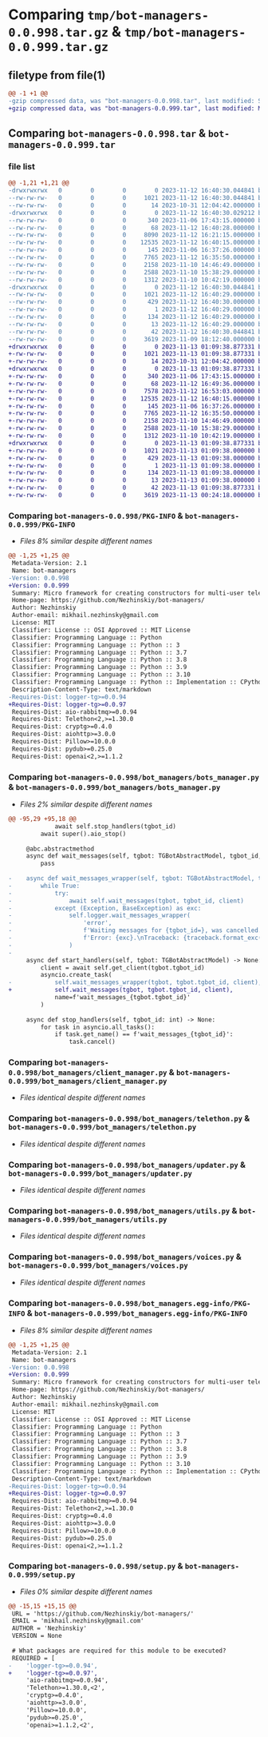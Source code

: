 # Comparing `tmp/bot-managers-0.0.998.tar.gz` & `tmp/bot-managers-0.0.999.tar.gz`

## filetype from file(1)

```diff
@@ -1 +1 @@
-gzip compressed data, was "bot-managers-0.0.998.tar", last modified: Sun Nov 12 16:40:30 2023, max compression
+gzip compressed data, was "bot-managers-0.0.999.tar", last modified: Mon Nov 13 01:09:38 2023, max compression
```

## Comparing `bot-managers-0.0.998.tar` & `bot-managers-0.0.999.tar`

### file list

```diff
@@ -1,21 +1,21 @@
-drwxrwxrwx   0        0        0        0 2023-11-12 16:40:30.044841 bot-managers-0.0.998/
--rw-rw-rw-   0        0        0     1021 2023-11-12 16:40:30.044841 bot-managers-0.0.998/PKG-INFO
--rw-rw-rw-   0        0        0       14 2023-10-31 12:04:42.000000 bot-managers-0.0.998/README.md
-drwxrwxrwx   0        0        0        0 2023-11-12 16:40:30.029212 bot-managers-0.0.998/bot_managers/
--rw-rw-rw-   0        0        0      340 2023-11-06 17:43:15.000000 bot-managers-0.0.998/bot_managers/__init__.py
--rw-rw-rw-   0        0        0       68 2023-11-12 16:40:28.000000 bot-managers-0.0.998/bot_managers/__version__.py
--rw-rw-rw-   0        0        0     8090 2023-11-12 16:21:15.000000 bot-managers-0.0.998/bot_managers/bots_manager.py
--rw-rw-rw-   0        0        0    12535 2023-11-12 16:40:15.000000 bot-managers-0.0.998/bot_managers/client_manager.py
--rw-rw-rw-   0        0        0      145 2023-11-06 16:37:26.000000 bot-managers-0.0.998/bot_managers/settings.py
--rw-rw-rw-   0        0        0     7765 2023-11-12 16:35:50.000000 bot-managers-0.0.998/bot_managers/telethon.py
--rw-rw-rw-   0        0        0     2158 2023-11-10 14:46:49.000000 bot-managers-0.0.998/bot_managers/updater.py
--rw-rw-rw-   0        0        0     2588 2023-11-10 15:38:29.000000 bot-managers-0.0.998/bot_managers/utils.py
--rw-rw-rw-   0        0        0     1312 2023-11-10 10:42:19.000000 bot-managers-0.0.998/bot_managers/voices.py
-drwxrwxrwx   0        0        0        0 2023-11-12 16:40:30.044841 bot-managers-0.0.998/bot_managers.egg-info/
--rw-rw-rw-   0        0        0     1021 2023-11-12 16:40:29.000000 bot-managers-0.0.998/bot_managers.egg-info/PKG-INFO
--rw-rw-rw-   0        0        0      429 2023-11-12 16:40:30.000000 bot-managers-0.0.998/bot_managers.egg-info/SOURCES.txt
--rw-rw-rw-   0        0        0        1 2023-11-12 16:40:29.000000 bot-managers-0.0.998/bot_managers.egg-info/dependency_links.txt
--rw-rw-rw-   0        0        0      134 2023-11-12 16:40:29.000000 bot-managers-0.0.998/bot_managers.egg-info/requires.txt
--rw-rw-rw-   0        0        0       13 2023-11-12 16:40:29.000000 bot-managers-0.0.998/bot_managers.egg-info/top_level.txt
--rw-rw-rw-   0        0        0       42 2023-11-12 16:40:30.044841 bot-managers-0.0.998/setup.cfg
--rw-rw-rw-   0        0        0     3619 2023-11-09 18:12:40.000000 bot-managers-0.0.998/setup.py
+drwxrwxrwx   0        0        0        0 2023-11-13 01:09:38.877331 bot-managers-0.0.999/
+-rw-rw-rw-   0        0        0     1021 2023-11-13 01:09:38.877331 bot-managers-0.0.999/PKG-INFO
+-rw-rw-rw-   0        0        0       14 2023-10-31 12:04:42.000000 bot-managers-0.0.999/README.md
+drwxrwxrwx   0        0        0        0 2023-11-13 01:09:38.877331 bot-managers-0.0.999/bot_managers/
+-rw-rw-rw-   0        0        0      340 2023-11-06 17:43:15.000000 bot-managers-0.0.999/bot_managers/__init__.py
+-rw-rw-rw-   0        0        0       68 2023-11-12 16:49:36.000000 bot-managers-0.0.999/bot_managers/__version__.py
+-rw-rw-rw-   0        0        0     7578 2023-11-12 16:53:03.000000 bot-managers-0.0.999/bot_managers/bots_manager.py
+-rw-rw-rw-   0        0        0    12535 2023-11-12 16:40:15.000000 bot-managers-0.0.999/bot_managers/client_manager.py
+-rw-rw-rw-   0        0        0      145 2023-11-06 16:37:26.000000 bot-managers-0.0.999/bot_managers/settings.py
+-rw-rw-rw-   0        0        0     7765 2023-11-12 16:35:50.000000 bot-managers-0.0.999/bot_managers/telethon.py
+-rw-rw-rw-   0        0        0     2158 2023-11-10 14:46:49.000000 bot-managers-0.0.999/bot_managers/updater.py
+-rw-rw-rw-   0        0        0     2588 2023-11-10 15:38:29.000000 bot-managers-0.0.999/bot_managers/utils.py
+-rw-rw-rw-   0        0        0     1312 2023-11-10 10:42:19.000000 bot-managers-0.0.999/bot_managers/voices.py
+drwxrwxrwx   0        0        0        0 2023-11-13 01:09:38.877331 bot-managers-0.0.999/bot_managers.egg-info/
+-rw-rw-rw-   0        0        0     1021 2023-11-13 01:09:38.000000 bot-managers-0.0.999/bot_managers.egg-info/PKG-INFO
+-rw-rw-rw-   0        0        0      429 2023-11-13 01:09:38.000000 bot-managers-0.0.999/bot_managers.egg-info/SOURCES.txt
+-rw-rw-rw-   0        0        0        1 2023-11-13 01:09:38.000000 bot-managers-0.0.999/bot_managers.egg-info/dependency_links.txt
+-rw-rw-rw-   0        0        0      134 2023-11-13 01:09:38.000000 bot-managers-0.0.999/bot_managers.egg-info/requires.txt
+-rw-rw-rw-   0        0        0       13 2023-11-13 01:09:38.000000 bot-managers-0.0.999/bot_managers.egg-info/top_level.txt
+-rw-rw-rw-   0        0        0       42 2023-11-13 01:09:38.877331 bot-managers-0.0.999/setup.cfg
+-rw-rw-rw-   0        0        0     3619 2023-11-13 00:24:18.000000 bot-managers-0.0.999/setup.py
```

### Comparing `bot-managers-0.0.998/PKG-INFO` & `bot-managers-0.0.999/PKG-INFO`

 * *Files 8% similar despite different names*

```diff
@@ -1,25 +1,25 @@
 Metadata-Version: 2.1
 Name: bot-managers
-Version: 0.0.998
+Version: 0.0.999
 Summary: Micro framework for creating constructors for multi-user telegram bots
 Home-page: https://github.com/Nezhinskiy/bot-managers/
 Author: Nezhinskiy
 Author-email: mikhail.nezhinsky@gmail.com
 License: MIT
 Classifier: License :: OSI Approved :: MIT License
 Classifier: Programming Language :: Python
 Classifier: Programming Language :: Python :: 3
 Classifier: Programming Language :: Python :: 3.7
 Classifier: Programming Language :: Python :: 3.8
 Classifier: Programming Language :: Python :: 3.9
 Classifier: Programming Language :: Python :: 3.10
 Classifier: Programming Language :: Python :: Implementation :: CPython
 Description-Content-Type: text/markdown
-Requires-Dist: logger-tg>=0.0.94
+Requires-Dist: logger-tg>=0.0.97
 Requires-Dist: aio-rabbitmq>=0.0.94
 Requires-Dist: Telethon<2,>=1.30.0
 Requires-Dist: cryptg>=0.4.0
 Requires-Dist: aiohttp>=3.0.0
 Requires-Dist: Pillow>=10.0.0
 Requires-Dist: pydub>=0.25.0
 Requires-Dist: openai<2,>=1.1.2
```

### Comparing `bot-managers-0.0.998/bot_managers/bots_manager.py` & `bot-managers-0.0.999/bot_managers/bots_manager.py`

 * *Files 2% similar despite different names*

```diff
@@ -95,29 +95,18 @@
             await self.stop_handlers(tgbot_id)
         await super().aio_stop()
 
     @abc.abstractmethod
     async def wait_messages(self, tgbot: TGBotAbstractModel, tgbot_id, client):
         pass
 
-    async def wait_messages_wrapper(self, tgbot: TGBotAbstractModel, tgbot_id, client):
-        while True:
-            try:
-                await self.wait_messages(tgbot, tgbot_id, client)
-            except (Exception, BaseException) as exc:
-                self.logger.wait_messages_wrapper(
-                    'error',
-                    f'Waiting messages for {tgbot_id=}, was cancelled.\n'
-                    f'Error: {exc}.\nTraceback: {traceback.format_exc()}.'
-                )
-
     async def start_handlers(self, tgbot: TGBotAbstractModel) -> None:
         client = await self.get_client(tgbot.tgbot_id)
         asyncio.create_task(
-            self.wait_messages_wrapper(tgbot, tgbot.tgbot_id, client),
+            self.wait_messages(tgbot, tgbot.tgbot_id, client),
             name=f'wait_messages_{tgbot.tgbot_id}'
         )
 
     async def stop_handlers(self, tgbot_id: int) -> None:
         for task in asyncio.all_tasks():
             if task.get_name() == f'wait_messages_{tgbot_id}':
                 task.cancel()
```

### Comparing `bot-managers-0.0.998/bot_managers/client_manager.py` & `bot-managers-0.0.999/bot_managers/client_manager.py`

 * *Files identical despite different names*

### Comparing `bot-managers-0.0.998/bot_managers/telethon.py` & `bot-managers-0.0.999/bot_managers/telethon.py`

 * *Files identical despite different names*

### Comparing `bot-managers-0.0.998/bot_managers/updater.py` & `bot-managers-0.0.999/bot_managers/updater.py`

 * *Files identical despite different names*

### Comparing `bot-managers-0.0.998/bot_managers/utils.py` & `bot-managers-0.0.999/bot_managers/utils.py`

 * *Files identical despite different names*

### Comparing `bot-managers-0.0.998/bot_managers/voices.py` & `bot-managers-0.0.999/bot_managers/voices.py`

 * *Files identical despite different names*

### Comparing `bot-managers-0.0.998/bot_managers.egg-info/PKG-INFO` & `bot-managers-0.0.999/bot_managers.egg-info/PKG-INFO`

 * *Files 8% similar despite different names*

```diff
@@ -1,25 +1,25 @@
 Metadata-Version: 2.1
 Name: bot-managers
-Version: 0.0.998
+Version: 0.0.999
 Summary: Micro framework for creating constructors for multi-user telegram bots
 Home-page: https://github.com/Nezhinskiy/bot-managers/
 Author: Nezhinskiy
 Author-email: mikhail.nezhinsky@gmail.com
 License: MIT
 Classifier: License :: OSI Approved :: MIT License
 Classifier: Programming Language :: Python
 Classifier: Programming Language :: Python :: 3
 Classifier: Programming Language :: Python :: 3.7
 Classifier: Programming Language :: Python :: 3.8
 Classifier: Programming Language :: Python :: 3.9
 Classifier: Programming Language :: Python :: 3.10
 Classifier: Programming Language :: Python :: Implementation :: CPython
 Description-Content-Type: text/markdown
-Requires-Dist: logger-tg>=0.0.94
+Requires-Dist: logger-tg>=0.0.97
 Requires-Dist: aio-rabbitmq>=0.0.94
 Requires-Dist: Telethon<2,>=1.30.0
 Requires-Dist: cryptg>=0.4.0
 Requires-Dist: aiohttp>=3.0.0
 Requires-Dist: Pillow>=10.0.0
 Requires-Dist: pydub>=0.25.0
 Requires-Dist: openai<2,>=1.1.2
```

### Comparing `bot-managers-0.0.998/setup.py` & `bot-managers-0.0.999/setup.py`

 * *Files 0% similar despite different names*

```diff
@@ -15,15 +15,15 @@
 URL = 'https://github.com/Nezhinskiy/bot-managers/'
 EMAIL = 'mikhail.nezhinsky@gmail.com'
 AUTHOR = 'Nezhinskiy'
 VERSION = None
 
 # What packages are required for this module to be executed?
 REQUIRED = [
-    'logger-tg>=0.0.94',
+    'logger-tg>=0.0.97',
     'aio-rabbitmq>=0.0.94',
     'Telethon>=1.30.0,<2',
     'cryptg>=0.4.0',
     'aiohttp>=3.0.0',
     'Pillow>=10.0.0',
     'pydub>=0.25.0',
     'openai>=1.1.2,<2',
```

